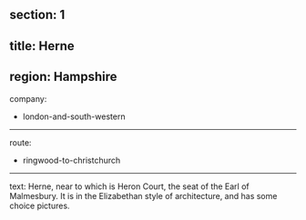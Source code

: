 ﻿section: 1
----
title: Herne
----
region: Hampshire
----
company:
- london-and-south-western
----
route:
- ringwood-to-christchurch
----
text: Herne, near to which is Heron Court, the seat of the Earl of Malmesbury. It is in the Elizabethan style of architecture, and has some choice pictures.
